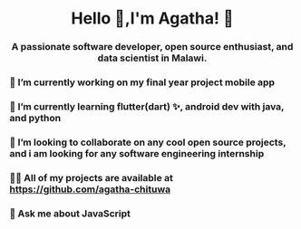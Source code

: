<h1 align="center">Hello 👋,I'm Agatha! 🌴 </h1>
<h3 align="center">A passionate software developer, open source enthusiast, and data scientist in Malawi.</h3>

                                                     

### 🔭 I’m currently working on my final year project mobile app
### 🌱 I’m currently learning flutter(dart) ✨, android dev with java, and python
### 👯 I’m looking to collaborate on any cool open source projects, and i am looking for any software engineering internship
### 👨‍💻 All of my projects are available at https://github.com/agatha-chituwa
### 💬 Ask me about JavaScript

<!--
**agatha-chituwa/agatha-chituwa** is a ✨ _special_ ✨ repository because its `README.md` (this file) appears on your GitHub profile.

Here are some ideas to get you started:

- 📫 How to reach me: ...
- 😄 Pronouns: ...
- ⚡ Fun fact: ...
-->
